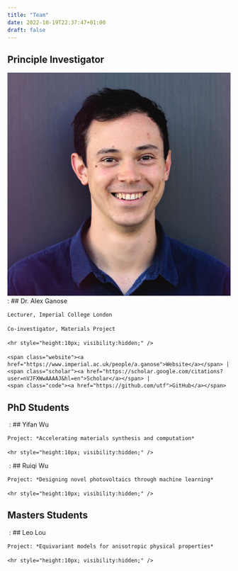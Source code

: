```yaml
---
title: "Team"
date: 2022-10-19T22:37:47+01:00
draft: false
---
```


<div class="team-container">

## Principle Investigator

<span class="team"><img src="../team_alex_ganose.jpg"></span>
:   ## Dr. Alex Ganose 

    Lecturer, Imperial College London 
    
    Co-investigator, Materials Project

    <hr style="height:10px; visibility:hidden;" />

    <span class="website"><a href="https://www.imperial.ac.uk/people/a.ganose">Website</a></span> | 
    <span class="scholar"><a href="https://scholar.google.com/citations?user=nVJFXWwAAAAJ&hl=en">Scholar</a></span> | 
    <span class="code"><a href="https://github.com/utf">GitHub</a></span> 


## PhD Students

<span class="team"><img src=""></span>
:   ## Yifan Wu

    Project: *Accelerating materials synthesis and computation*

    <hr style="height:10px; visibility:hidden;" />


<span class="team"><img src=""></span>
:   ## Ruiqi Wu

    Project: *Designing novel photovoltaics through machine learning*

    <hr style="height:10px; visibility:hidden;" />


## Masters Students

<span class="team"><img src=""></span>
:   ## Leo Lou

    Project: *Equivariant models for anisotropic physical properties*

    <hr style="height:10px; visibility:hidden;" />

</div>